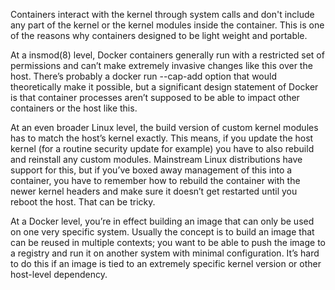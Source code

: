 Containers interact with the kernel through system calls and don't include any part of the kernel or the kernel modules inside the container. This is one of the reasons why containers designed to be light weight and portable.

At a insmod(8) level, Docker containers generally run with a restricted set of permissions and can’t make extremely invasive changes like this over the host. There’s probably a docker run --cap-add option that would theoretically make it possible, but a significant design statement of Docker is that container processes aren’t supposed to be able to impact other containers or the host like this.

At an even broader Linux level, the build version of custom kernel modules has to match the host’s kernel exactly. This means, if you update the host kernel (for a routine security update for example) you have to also rebuild and reinstall any custom modules. Mainstream Linux distributions have support for this, but if you’ve boxed away management of this into a container, you have to remember how to rebuild the container with the newer kernel headers and make sure it doesn’t get restarted until you reboot the host. That can be tricky.

At a Docker level, you’re in effect building an image that can only be used on one very specific system. Usually the concept is to build an image that can be reused in multiple contexts; you want to be able to push the image to a registry and run it on another system with minimal configuration. It’s hard to do this if an image is tied to an extremely specific kernel version or other host-level dependency.
